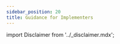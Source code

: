 ```yaml
---
sidebar_position: 20
title: Guidance for Implementers
---
```


import Disclaimer from '../\_disclaimer.mdx';

<Disclaimer />

